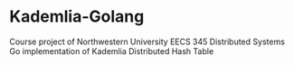 # Kademlia-Golang
Course project of Northwestern University EECS 345 Distributed Systems
Go implementation of Kademlia Distributed Hash Table

